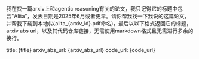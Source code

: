 我在找一篇arxiv上和agentic reasoning有关的论文，我只记得它的标题中包含"Alita"，发表日期是2025年6月或者更早。请你帮我找一下我说的这篇论文，并帮我下载到本地(以alita_{arxiv_id}.pdf命名)，最后以以下格式返回它的标题，arxiv abs url，以及其代码仓库链接，无需使用markdown格式且无需进行多余的换行。

title: {title}
arxiv_abs_url: {arxiv_abs_url}
code_url: {code_url}